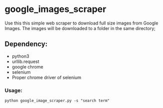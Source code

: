 # google_images_scraper
Use this this simple web scraper to download full size images from Google Images. The images will be downloaded to a folder in the same directory;

## Dependency:
   - python3
   - urllib.request
   - google chrome
   - selenium
   - Proper chrome driver of selenium

### Usage:
    python google_image_scraper.py -s "search term"

